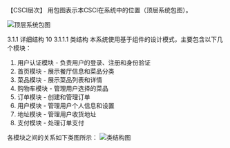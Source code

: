 【CSCI层次】
用包图表示本CSCI在系统中的位置（顶层系统包图）。
 
![顶层系统包图](./uml_diagrams/images/美俊外卖系统顶层包图.png)

3.1.1 详细结构	10
3.1.1.1 类结构
本系统使用基于组件的设计模式，主要包含以下几个模块：
1. 用户认证模块 - 负责用户的登录、注册和身份验证
2. 首页模块 - 展示餐厅信息和菜品分类
3. 菜品模块 - 展示菜品列表和详情
4. 购物车模块 - 管理用户选择的菜品
5. 订单模块 - 创建和管理订单
6. 用户模块 - 管理用户个人信息和设置
7. 地址模块 - 管理用户收货地址
8. 支付模块 - 处理订单支付

各模块之间的关系如下类图所示：
![类结构图](./uml_diagrams/images/美俊外卖系统类结构图.png) 